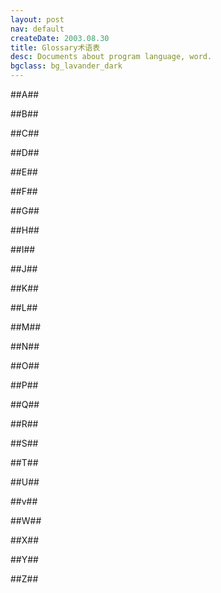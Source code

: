 ```yaml
---
layout: post
nav: default
createDate: 2003.08.30
title: Glossary术语表
desc: Documents about program language, word.
bgclass: bg_lavander_dark
---
```



##A##

##B##

##C##

##D##

##E##

##F##

##G##

##H##

##I##

##J##

##K##

##L##

##M##

##N##

##O##

##P##

##Q##

##R##

##S##

##T##

##U##

##v##

##W##

##X##

##Y##

##Z## 
